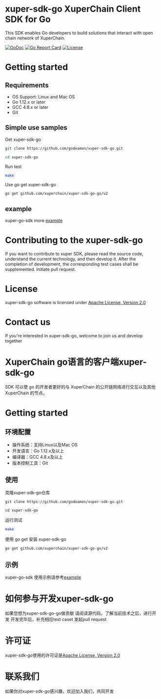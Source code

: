 
# xuper-sdk-go XuperChain Client SDK for Go
This SDK enables Go developers to build solutions that interact with open chain network of XuperChain.

[![GoDoc](https://pkg.go.dev/badge/github.com/xuperchain/xuper-sdk-go?utm_source=godoc)](https://pkg.go.dev/github.com/xuperchain/xuper-sdk-go/v2)
[![Go Report Card](https://goreportcard.com/badge/github.com/xuperchain/xuper-sdk-go)](https://goreportcard.com/report/github.com/xuperchain/xuper-sdk-go)
[![License](https://img.shields.io/github/license/xuperchain/xuper-sdk-go?style=flat-square)](/LICENSE)

# Getting started
## Requirements
* OS Support: Linux and Mac OS
* Go 1.12.x or later
* GCC 4.8.x or later
* Git


## Simple use samples

Get xuper-sdk-go
```bash
git clone https://github.com/godeamon/xuper-sdk-go.git

cd xuper-sdk-go
```

Run test
```bash
make
```

Use go get xuper-sdk-go
```bash
go get github.com/xuperchain/xuper-sdk-go-go/v2
```

## example
xuper-go-sdk more [example](https://github.com/xuperchain/xuper-sdk-go-go/tree/master/example)

# Contributing to the xuper-sdk-go
If you want to contribute to xuper SDK, 
please read the source code, understand the current technology, and then develop it.
After the completion of development, the corresponding test cases shall be supplemented.
Initiate pull request.

# License
xuper-sdk-go software is licensed under [Apache License, Version 2.0](https://github.com/xuperchain/xuper-sdk-go-go/blob/master/LICENSE)

# Contact us
If you're interested in xuper-sdk-go, welcome to join us and develop together


# XuperChain go语言的客户端xuper-sdk-go
SDK 可以使 go 的开发者更好的与 XuperChain 的公开链网络进行交互以及其他 XuperChain 的节点。

# Getting started
## 环境配置

* 操作系统：支持Linux以及Mac OS
* 开发语言：Go 1.12.x及以上
* 编译器：GCC 4.8.x及以上
* 版本控制工具：Git

## 使用

克隆xuper-sdk-go仓库
```
git clone https://github.com/godeamon/xuper-sdk-go.git

cd xuper-sdk-go
```

运行测试
```bash
make
```

使用 go get 安装 xuper-sdk-go
```bash
go get github.com/xuperchain/xuper-sdk-go-go/v2
```

## 示例
xuper-go-sdk 使用示例请参考[example](https://github.com/xuperchain/xuper-sdk-go-go/tree/master/example)

# 如何参与开发xuper-sdk-go
如果您想为xuper-sdk-go-go做贡献
请阅读源代码，了解当前技术之后，进行开发
开发完毕后，补充相应test caset
发起pull request

# 许可证
xuper-sdk-go使用的许可证是[Apache License, Version 2.0](https://github.com/xuperchain/xuper-sdk-go-go/blob/master/LICENSE)

# 联系我们
如果你对xuper-sdk-go感兴趣，欢迎加入我们，共同开发


